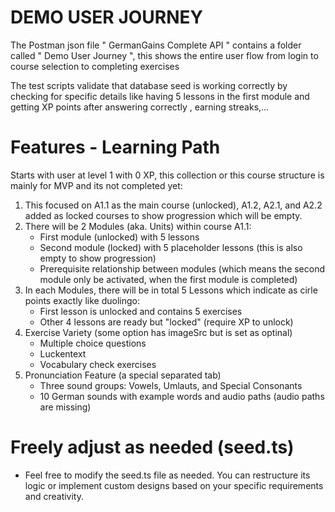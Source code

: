 # DEMO USER JOURNEY

The Postman json file " GermanGains Complete API " contains a folder called " Demo User Journey ", this shows the entire user flow from login to course selection to completing exercises

The test scripts validate that database seed is working correctly by checking for specific details like having 5 lessons in the first module and getting XP points after answering correctly , earning streaks,...

# Features - Learning Path

Starts with user at level 1 with 0 XP, this collection or this course structure is mainly for MVP and its not completed yet:
1. This focused on A1.1 as the main course (unlocked), A1.2, A2.1, and A2.2 added as locked courses to show progression which will be empty.
2. There will be 2 Modules (aka. Units) within course A1.1:
    -   First module (unlocked) with 5 lessons
    -   Second module (locked) with 5 placeholder lessons (this is also empty to show progression)
    -   Prerequisite relationship between modules (which means the second module only be activated, when the first module is completed)
3.  In each Modules, there will be in total 5 Lessons which indicate as cirle points exactly like duolingo:
    -   First lesson is unlocked and contains 5 exercises
    -   Other 4 lessons are ready but "locked" (require XP to unlock)
4.  Exercise Variety (some option has imageSrc but is set as optinal)
    -   Multiple choice questions
    -   Luckentext
    -   Vocabulary check exercises
5.  Pronunciation Feature (a special separated tab)
    -   Three sound groups: Vowels, Umlauts, and Special Consonants
    -   10 German sounds with example words and audio paths (audio paths are missing)

# Freely adjust as needed (seed.ts)
- Feel free to modify the seed.ts file as needed. You can restructure its logic or implement custom designs based on your specific requirements and creativity.
